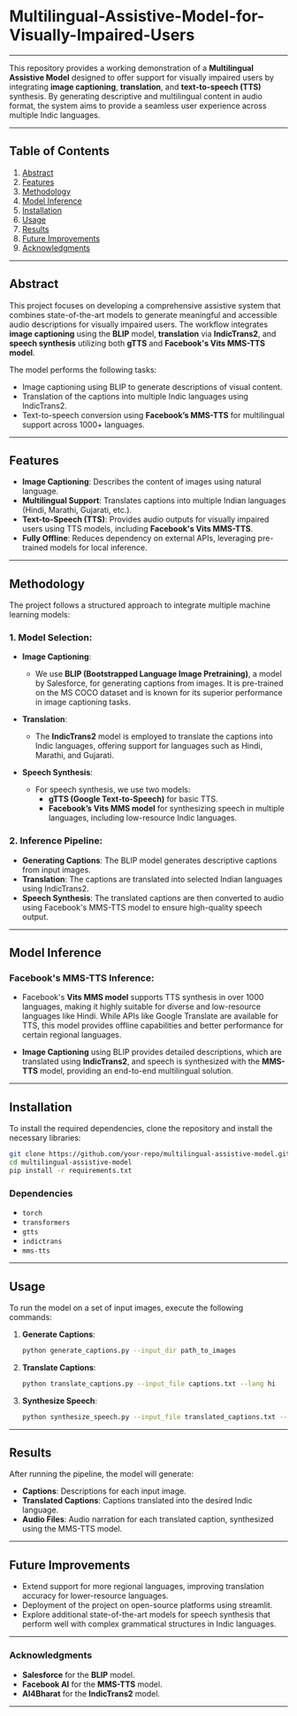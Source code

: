 # Multilingual-Assistive-Model-for-Visually-Impaired-Users

---

This repository provides a working demonstration of a **Multilingual Assistive Model** designed to offer support for visually impaired users by integrating **image captioning**, **translation**, and **text-to-speech (TTS)** synthesis. By generating descriptive and multilingual content in audio format, the system aims to provide a seamless user experience across multiple Indic languages.

---

## **Table of Contents**
1. [Abstract](#abstract)
2. [Features](#features)
3. [Methodology](#methodology)
4. [Model Inference](#model-inference)
5. [Installation](#installation)
6. [Usage](#usage)
7. [Results](#results)
8. [Future Improvements](#future-improvements)
9. [Acknowledgments](#Acknowledgments)

---

## **Abstract**

This project focuses on developing a comprehensive assistive system that combines state-of-the-art models to generate meaningful and accessible audio descriptions for visually impaired users. The workflow integrates **image captioning** using the **BLIP** model, **translation** via **IndicTrans2**, and **speech synthesis** utilizing both **gTTS** and **Facebook's Vits MMS-TTS model**.

The model performs the following tasks:
- Image captioning using BLIP to generate descriptions of visual content.
- Translation of the captions into multiple Indic languages using IndicTrans2.
- Text-to-speech conversion using **Facebook’s MMS-TTS** for multilingual support across 1000+ languages.

---

## **Features**
- **Image Captioning**: Describes the content of images using natural language.
- **Multilingual Support**: Translates captions into multiple Indian languages (Hindi, Marathi, Gujarati, etc.).
- **Text-to-Speech (TTS)**: Provides audio outputs for visually impaired users using TTS models, including **Facebook's Vits MMS-TTS**.
- **Fully Offline**: Reduces dependency on external APIs, leveraging pre-trained models for local inference.

---

## **Methodology**

The project follows a structured approach to integrate multiple machine learning models:

### **1. Model Selection**:
- **Image Captioning**: 
  - We use **BLIP (Bootstrapped Language Image Pretraining)**, a model by Salesforce, for generating captions from images. It is pre-trained on the MS COCO dataset and is known for its superior performance in image captioning tasks.
  
- **Translation**:
  - The **IndicTrans2** model is employed to translate the captions into Indic languages, offering support for languages such as Hindi, Marathi, and Gujarati.
  
- **Speech Synthesis**:
  - For speech synthesis, we use two models:
    - **gTTS (Google Text-to-Speech)** for basic TTS.
    - **Facebook’s Vits MMS model** for synthesizing speech in multiple languages, including low-resource Indic languages.

### **2. Inference Pipeline**:
- **Generating Captions**: The BLIP model generates descriptive captions from input images.
- **Translation**: The captions are translated into selected Indian languages using IndicTrans2.
- **Speech Synthesis**: The translated captions are then converted to audio using Facebook's MMS-TTS model to ensure high-quality speech output.

---

## **Model Inference**

### **Facebook's MMS-TTS Inference**:
- Facebook's **Vits MMS model** supports TTS synthesis in over 1000 languages, making it highly suitable for diverse and low-resource languages like Hindi. While APIs like Google Translate are available for TTS, this model provides offline capabilities and better performance for certain regional languages.
  
- **Image Captioning** using BLIP provides detailed descriptions, which are translated using **IndicTrans2**, and speech is synthesized with the **MMS-TTS** model, providing an end-to-end multilingual solution.

---

## **Installation**

To install the required dependencies, clone the repository and install the necessary libraries:

```bash
git clone https://github.com/your-repo/multilingual-assistive-model.git
cd multilingual-assistive-model
pip install -r requirements.txt
```

### **Dependencies**
- `torch`
- `transformers`
- `gtts`
- `indictrans`
- `mms-tts`

---

## **Usage**

To run the model on a set of input images, execute the following commands:

1. **Generate Captions**:
   ```bash
   python generate_captions.py --input_dir path_to_images
   ```

2. **Translate Captions**:
   ```bash
   python translate_captions.py --input_file captions.txt --lang hi
   ```

3. **Synthesize Speech**:
   ```bash
   python synthesize_speech.py --input_file translated_captions.txt --model mms_tts
   ```

---

## **Results**

After running the pipeline, the model will generate:
- **Captions**: Descriptions for each input image.
- **Translated Captions**: Captions translated into the desired Indic language.
- **Audio Files**: Audio narration for each translated caption, synthesized using the MMS-TTS model.

---

## **Future Improvements**

- Extend support for more regional languages, improving translation accuracy for lower-resource languages.
- Deployment of the project on open-source platforms using streamlit.
- Explore additional state-of-the-art models for speech synthesis that perform well with complex grammatical structures in Indic languages.


---

### **Acknowledgments**

- **Salesforce** for the **BLIP** model.
- **Facebook AI** for the **MMS-TTS** model.
- **AI4Bharat** for the **IndicTrans2** model.

---
